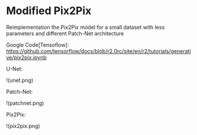# Modified Pix2Pix

Reimplementation the Pix2Pix model for a small dataset with less parameters and different Patch-Net architecture

Google Code[Tensoflow]: https://github.com/tensorflow/docs/blob/r2.0rc/site/en/r2/tutorials/generative/pix2pix.ipynb


U-Net:

!(unet.png) 

Patch-Net:

!(patchnet.png)


Pix2Pix:

!(pix2pix.png)
